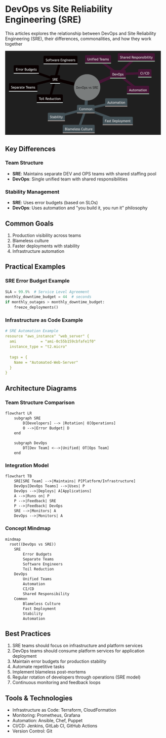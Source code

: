 # DevOps vs Site Reliability Engineering (SRE)

This articles explores the relationship between DevOps and Site Reliability Engineering (SRE), their differences, commonalities, and how they work together

![DevOps-vs-SRE](DevOps-vs-SRE.png)
## Key Differences

### Team Structure
- **SRE**: Maintains separate DEV and OPS teams with shared staffing pool
- **DevOps**: Single unified team with shared responsibilities

### Stability Management
- **SRE**: Uses error budgets (based on SLOs)
- **DevOps**: Uses automation and "you build it, you run it" philosophy

## Common Goals
1. Production visibility across teams
1. Blameless culture
1. Faster deployments with stability
1. Infrastructure automation

## Practical Examples

### SRE Error Budget Example
```python
SLA = 99.9%  # Service Level Agreement
monthly_downtime_budget = 44  # seconds
if monthly_outages > monthly_downtime_budget:
    freeze_deployments()
```

### Infrastructure as Code Example
```yaml
# SRE Automation Example
resource "aws_instance" "web_server" {
  ami           = "ami-0c55b159cbfafe1f0"
  instance_type = "t2.micro"
  
  tags = {
    Name = "Automated-Web-Server"
  }
}
```

## Architecture Diagrams

### Team Structure Comparison
```mermaid
flowchart LR
    subgraph SRE
        D[Developers] --> |Rotation| O[Operations]
        O -->|Error Budget| D
    end
    
    subgraph DevOps
        DT[Dev Team] <-->|Unified| OT[Ops Team]
    end
```

### Integration Model
```mermaid
flowchart TB
    SRE[SRE Team] -->|Maintains| P[Platform/Infrastructure]
    DevOps[DevOps Teams] -->|Uses| P
    DevOps -->|Deploys| A[Applications]
    A -->|Runs on| P
    P -->|Feedback| SRE
    P -->|Feedback| DevOps
    SRE -->|Monitors| A
    DevOps -->|Monitors| A
```

### Concept Mindmap
```mermaid
mindmap
  root((DevOps vs SRE))
    SRE
        Error Budgets
        Separate Teams
        Software Engineers
        Toil Reduction
    DevOps
        Unified Teams
        Automation
        CI/CD
        Shared Responsibility
    Common
        Blameless Culture
        Fast Deployment
        Stability
        Automation
```

## Best Practices
1. SRE teams should focus on infrastructure and platform services
2. DevOps teams should consume platform services for application deployment
3. Maintain error budgets for production stability
4. Automate repetitive tasks
5. Implement blameless post-mortems
6. Regular rotation of developers through operations (SRE model)
7. Continuous monitoring and feedback loops

## Tools & Technologies
- Infrastructure as Code: Terraform, CloudFormation
- Monitoring: Prometheus, Grafana
- Automation: Ansible, Chef, Puppet
- CI/CD: Jenkins, GitLab CI, GitHub Actions
- Version Control: Git
```
